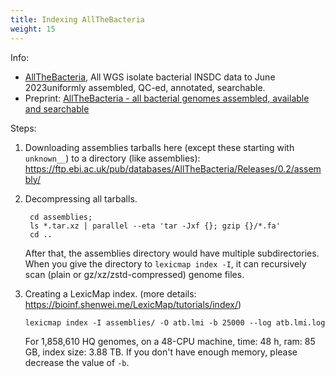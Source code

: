 ```yaml
---
title: Indexing AllTheBacteria
weight: 15
---
```


Info:

- [AllTheBacteria](https://github.com/AllTheBacteria/AllTheBacteria), All WGS isolate bacterial INSDC data to June 2023uniformly assembled, QC-ed, annotated, searchable.
- Preprint: [AllTheBacteria - all bacterial genomes assembled, available and searchable](https://www.biorxiv.org/content/10.1101/2024.03.08.584059v1)

Steps:

1. Downloading assemblies tarballs here (except these starting with `unknown__`) to a directory (like assemblies):
https://ftp.ebi.ac.uk/pub/databases/AllTheBacteria/Releases/0.2/assembly/

1. Decompressing all tarballs.

        cd assemblies;
        ls *.tar.xz | parallel --eta 'tar -Jxf {}; gzip {}/*.fa'
        cd ..

    After that, the assemblies directory would have multiple subdirectories.
    When you give the directory to `lexicmap index -I`, it can recursively scan (plain or gz/xz/zstd-compressed) genome files.

2. Creating a LexicMap index. (more details: https://bioinf.shenwei.me/LexicMap/tutorials/index/)

       lexicmap index -I assemblies/ -O atb.lmi -b 25000 --log atb.lmi.log

   For 1,858,610 HQ genomes, on a 48-CPU machine, time: 48 h, ram: 85 GB, index size: 3.88 TB.
   If you don't have enough memory, please decrease the value of `-b`.

